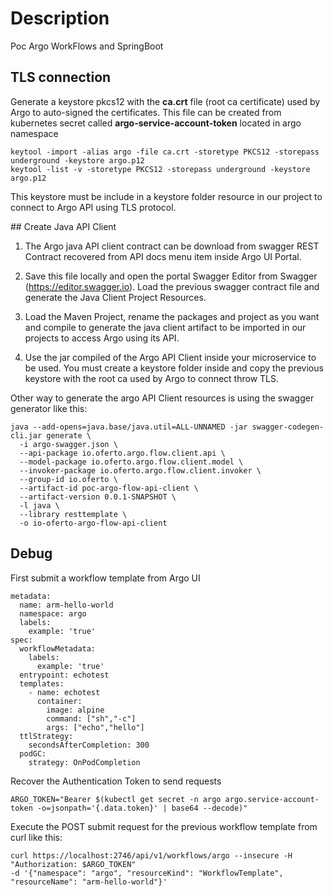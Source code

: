 # Description
Poc Argo WorkFlows and SpringBoot

## TLS connection

Generate a keystore pkcs12 with the **ca.crt** file (root ca certificate) used by Argo to auto-signed the certificates. This file can be created from kubernetes secret called **argo-service-account-token** located in argo namespace

```
keytool -import -alias argo -file ca.crt -storetype PKCS12 -storepass underground -keystore argo.p12
keytool -list -v -storetype PKCS12 -storepass underground -keystore argo.p12
```

This keystore must be include in a keystore folder resource in our project to connect to Argo API using TLS protocol.

## Create Java API Client

1. The Argo java API client contract can be download from swagger REST Contract recovered from API docs menu item inside Argo UI Portal. 

2. Save this file locally and open the portal Swagger Editor from Swagger (https://editor.swagger.io). Load the previous swagger contract file and generate the Java Client Project Resources.

3. Load the Maven Project, rename the packages and project as you want and compile to generate the java client artifact to be imported in our projects to access Argo using its API.

4. Use the jar compiled of the Argo API Client inside your microservice to be used. You must create a keystore folder inside and copy the previous keystore with the root ca used by Argo to connect throw TLS.

Other way to generate the argo API Client resources is using the swagger generator like this:

```
java --add-opens=java.base/java.util=ALL-UNNAMED -jar swagger-codegen-cli.jar generate \
  -i argo-swagger.json \
  --api-package io.oferto.argo.flow.client.api \
  --model-package io.oferto.argo.flow.client.model \
  --invoker-package io.oferto.argo.flow.client.invoker \
  --group-id io.oferto \
  --artifact-id poc-argo-flow-api-client \
  --artifact-version 0.0.1-SNAPSHOT \
  -l java \
  --library resttemplate \
  -o io-oferto-argo-flow-api-client
```
  
## Debug

First submit a workflow template from Argo UI

```
metadata:
  name: arm-hello-world
  namespace: argo
  labels:
    example: 'true'
spec:
  workflowMetadata:
    labels:
      example: 'true'
  entrypoint: echotest
  templates:
    - name: echotest
      container:
        image: alpine
        command: ["sh","-c"]
        args: ["echo","hello"]
  ttlStrategy:
    secondsAfterCompletion: 300
  podGC:
    strategy: OnPodCompletion
```

Recover the Authentication Token to send requests

```
ARGO_TOKEN="Bearer $(kubectl get secret -n argo argo.service-account-token -o=jsonpath='{.data.token}' | base64 --decode)"
```

Execute the POST submit request for the previous workflow template from curl like this:

```
curl https://localhost:2746/api/v1/workflows/argo --insecure -H "Authorization: $ARGO_TOKEN"
-d '{"namespace": "argo", "resourceKind": "WorkflowTemplate", "resourceName": "arm-hello-world"}'
```


